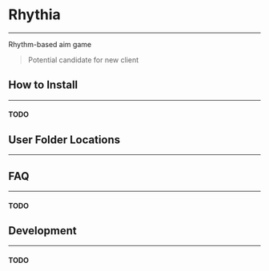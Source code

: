 # Rhythia
---
Rhythm-based aim game

> Potential candidate for new client

## How to Install
---
#### TODO

## User Folder Locations
---

## FAQ
---
#### TODO

## Development
---
#### TODO